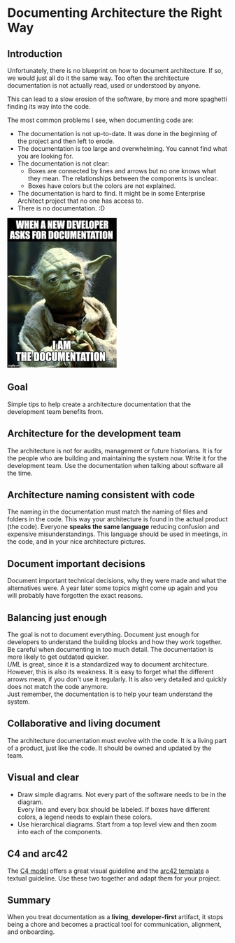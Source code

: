 # Documenting Architecture the Right Way

## Introduction

Unfortunately, there is no blueprint on how to document architecture. If so, we would just all do it the same way.
Too often the architecture documentation is not actually read, used or understood by anyone.

This can lead to a slow erosion of the software, by more and more spaghetti finding its way into the code.  

The most common problems I see, when documenting code are:

- The documentation is not up-to-date. It was done in the beginning of the project and then left to erode.
- The documentation is too large and overwhelming. You cannot find what you are looking for.
- The documentation is not clear:
  - Boxes are connected by lines and arrows but no one knows what they mean. The relationships between the components is unclear.
  - Boxes have colors but the colors are not explained.
- The documentation is hard to find. It might be in some Enterprise Architect project that no one has access to.
- There is no documentation. :D

![YODA and documentation](/docs/assets/images/yoda_documentation.jpg)

## Goal

Simple tips to help create a architecture documentation that the development team benefits from.

## Architecture for the development team

The architecture is not for audits, management or future historians. It is for the people who are building and maintaining the system now. Write it for the development team. Use the documentation when talking about software all the time.

## Architecture naming consistent with code

The naming in the documentation must match the naming of files and folders in the code.
This way your architecture is found in the actual product (the code).
Everyone __speaks the same language__ reducing confusion and expensive misunderstandings. This language should be used in meetings, in the code,
and in your nice architecture pictures. 

## Document important decisions

Document important technical decisions, why they were made and what the alternatives were.
A year later some topics might come up again and you will probably have forgotten the exact reasons.

## Balancing just enough

The goal is not to document everything. Document just enough for developers to understand the building blocks and how they work together.
Be careful when documenting in too much detail. The documentation is more likely to get outdated quicker.\
_UML_ is great, since it is a standardized way to document architecture. However, this is also its weakness. It is easy to forget what the different
arrows mean, if you don't use it regularly. It is also very detailed and quickly does not match the code anymore.\
Just remember, the documentation is to help your team understand the system.

## Collaborative and living document

The architecture documentation must evolve with the code. It is a living part of a product, just like the code.
It should be owned and updated by the team.

## Visual and clear

- Draw simple diagrams. Not every part of the software needs to be in the diagram.\
Every line and every box should be labeled. If boxes have different colors, a legend needs to explain these colors.
- Use hierarchical diagrams. Start from a top level view and then zoom into each of the components.

## C4 and arc42

The [C4 model](https://c4model.com) offers a great visual guideline and the [arc42 template](https://arc42.org/overview) a textual guideline.
Use these two together and adapt them for your project.

## Summary

When you treat documentation as a __living__, __developer-first__ artifact, it stops being a chore and becomes a practical tool for communication, alignment, and onboarding.

